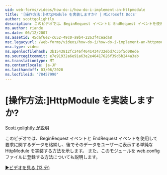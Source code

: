 ```yaml
---
uid: web-forms/videos/how-do-i/how-do-i-implement-an-httpmodule
title: '[操作方法:]HttpModule を実装しますか? | Microsoft Docs'
author: scottgolightly
description: このビデオでは、BeginRequest イベントと EndRequest イベントを使用して要求に関するデータを格納する単純な HttpModule を実装する方法を示します。
ms.author: riande
ms.date: 06/12/2007
ms.assetid: 45daf6e2-c652-49c0-a9b4-2263f4ceada8
msc.legacyurl: /web-forms/videos/how-do-i/how-do-i-implement-an-httpmodule
msc.type: video
ms.openlocfilehash: 3b1543812fc246f4641434732ebd7c35f5d08ede
ms.sourcegitcommit: e7e91932a6e91a63e2e46417626f39d6b244a3ab
ms.translationtype: MT
ms.contentlocale: ja-JP
ms.lasthandoff: 03/06/2020
ms.locfileid: "78457990"
---
```

# <a name="how-do-i-implement-an-httpmodule"></a>[操作方法:]HttpModule を実装しますか?

[Scott golightly が説明](https://github.com/scottgolightly)

このビデオでは、BeginRequest イベントと EndRequest イベントを使用して要求に関するデータを格納し、後でそのデータをユーザーに表示する単純な HttpModule を実装する方法を示します。 また、このモジュールを web.config ファイルに登録する方法についても説明します。

[&#9654;ビデオを見る (13 分)](https://channel9.msdn.com/Blogs/ASP-NET-Site-Videos/how-do-i-implement-an-httpmodule)

